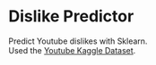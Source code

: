 # Dislike Predictor

Predict Youtube dislikes with Sklearn.  
Used the [Youtube Kaggle Dataset](https://www.kaggle.com/datasets/datasnaek/youtube-new?select=CAvideos.csv).
